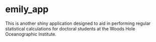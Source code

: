 # emily_app
This is another shiny application designed to aid in performing regular statistical calculations for doctoral students at the Woods Hole Oceanographic Institute. 
